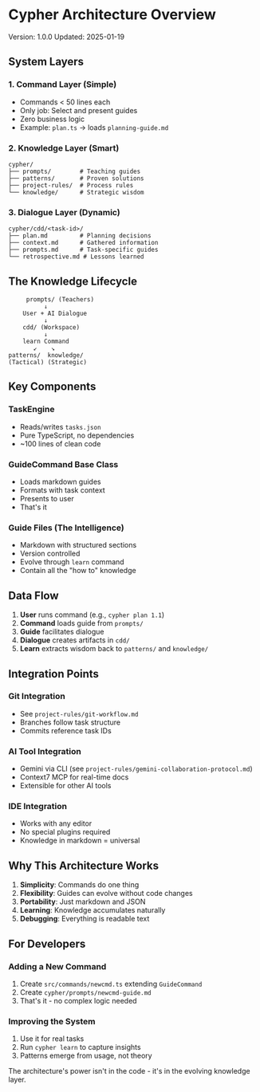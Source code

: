# Cypher Architecture Overview

Version: 1.0.0
Updated: 2025-01-19

## System Layers

### 1. Command Layer (Simple)
- Commands < 50 lines each
- Only job: Select and present guides
- Zero business logic
- Example: `plan.ts` → loads `planning-guide.md`

### 2. Knowledge Layer (Smart)
```
cypher/
├── prompts/        # Teaching guides
├── patterns/       # Proven solutions  
├── project-rules/  # Process rules
└── knowledge/      # Strategic wisdom
```

### 3. Dialogue Layer (Dynamic)
```
cypher/cdd/<task-id>/
├── plan.md         # Planning decisions
├── context.md      # Gathered information
├── prompts.md      # Task-specific guides
└── retrospective.md # Lessons learned
```

## The Knowledge Lifecycle

```
     prompts/ (Teachers)
          ↓
    User + AI Dialogue
          ↓
    cdd/ (Workspace)
          ↓
    learn Command
       ↙    ↘
patterns/  knowledge/
(Tactical) (Strategic)
```

## Key Components

### TaskEngine
- Reads/writes `tasks.json`
- Pure TypeScript, no dependencies
- ~100 lines of clean code

### GuideCommand Base Class
- Loads markdown guides
- Formats with task context
- Presents to user
- That's it

### Guide Files (The Intelligence)
- Markdown with structured sections
- Version controlled
- Evolve through `learn` command
- Contain all the "how to" knowledge

## Data Flow

1. **User** runs command (e.g., `cypher plan 1.1`)
2. **Command** loads guide from `prompts/`
3. **Guide** facilitates dialogue
4. **Dialogue** creates artifacts in `cdd/`
5. **Learn** extracts wisdom back to `patterns/` and `knowledge/`

## Integration Points

### Git Integration
- See `project-rules/git-workflow.md`
- Branches follow task structure
- Commits reference task IDs

### AI Tool Integration
- Gemini via CLI (see `project-rules/gemini-collaboration-protocol.md`)
- Context7 MCP for real-time docs
- Extensible for other AI tools

### IDE Integration
- Works with any editor
- No special plugins required
- Knowledge in markdown = universal

## Why This Architecture Works

1. **Simplicity**: Commands do one thing
2. **Flexibility**: Guides can evolve without code changes
3. **Portability**: Just markdown and JSON
4. **Learning**: Knowledge accumulates naturally
5. **Debugging**: Everything is readable text

## For Developers

### Adding a New Command
1. Create `src/commands/newcmd.ts` extending `GuideCommand`
2. Create `cypher/prompts/newcmd-guide.md`
3. That's it - no complex logic needed

### Improving the System
1. Use it for real tasks
2. Run `cypher learn` to capture insights
3. Patterns emerge from usage, not theory

The architecture's power isn't in the code - it's in the evolving knowledge layer.